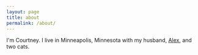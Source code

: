 ```yaml
---
layout: page
title: about
permalink: /about/
---
```


I'm Courtney. I live in Minneapolis, Minnesota with my husband, [Alex](http://alex.ives.mn), and two cats.